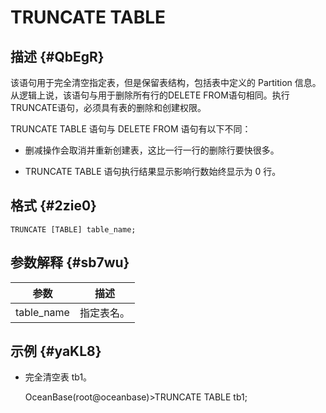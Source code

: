 TRUNCATE TABLE 
===================================



描述 {#QbEgR}
-----------

该语句用于完全清空指定表，但是保留表结构，包括表中定义的 Partition 信息。从逻辑上说，该语句与用于删除所有行的DELETE FROM语句相同。执行TRUNCATE语句，必须具有表的删除和创建权限。

TRUNCATE TABLE 语句与 DELETE FROM 语句有以下不同：

* 删减操作会取消并重新创建表，这比一行一行的删除行要快很多。

  

* TRUNCATE TABLE 语句执行结果显示影响行数始终显示为 0 行。

  




格式 {#2zie0}
-----------

    TRUNCATE [TABLE] table_name;



参数解释 {#sb7wu}
-------------



|     参数     |  描述   |
|------------|-------|
| table_name | 指定表名。 |



示例 {#yaKL8}
-----------

* 完全清空表 tb1。

  




    OceanBase(root@oceanbase)>TRUNCATE TABLE tb1;



